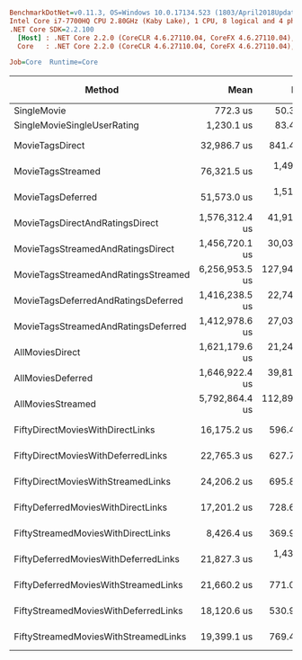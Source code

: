 ``` ini

BenchmarkDotNet=v0.11.3, OS=Windows 10.0.17134.523 (1803/April2018Update/Redstone4)
Intel Core i7-7700HQ CPU 2.80GHz (Kaby Lake), 1 CPU, 8 logical and 4 physical cores
.NET Core SDK=2.2.100
  [Host] : .NET Core 2.2.0 (CoreCLR 4.6.27110.04, CoreFX 4.6.27110.04), 64bit RyuJIT DEBUG
  Core   : .NET Core 2.2.0 (CoreCLR 4.6.27110.04, CoreFX 4.6.27110.04), 64bit RyuJIT

Job=Core  Runtime=Core  

```
|                               Method |           Mean |         Error |       StdDev |         Median |            Min |            Max |       Op/s | Gen 0/1k Op | Gen 1/1k Op | Gen 2/1k Op | Allocated Memory/Op |
|------------------------------------- |---------------:|--------------:|-------------:|---------------:|---------------:|---------------:|-----------:|------------:|------------:|------------:|--------------------:|
|                          SingleMovie |       772.3 us |      50.35 us |     147.7 us |       741.5 us |       550.2 us |     1,169.1 us | 1,294.8793 |           - |           - |           - |            35.95 KB |
|          SingleMovieSingleUserRating |     1,230.1 us |      83.46 us |     243.4 us |     1,193.2 us |       828.8 us |     1,979.7 us |   812.9333 |           - |           - |           - |            54.49 KB |
|                      MovieTagsDirect |    32,986.7 us |     841.49 us |   2,331.8 us |    32,676.7 us |    29,750.1 us |    39,559.3 us |    30.3152 |   1000.0000 |           - |           - |            61.64 KB |
|                    MovieTagsStreamed |    76,321.5 us |   1,494.60 us |   2,843.6 us |    76,067.7 us |    70,564.0 us |    83,200.6 us |    13.1025 |   2000.0000 |   1000.0000 |           - |            94.38 KB |
|                    MovieTagsDeferred |    51,573.0 us |   1,519.97 us |   4,237.1 us |    50,377.5 us |    46,435.3 us |    64,957.3 us |    19.3900 |   1000.0000 |           - |           - |            72.82 KB |
|      MovieTagsDirectAndRatingsDirect | 1,576,312.4 us |  41,914.58 us | 121,601.8 us | 1,560,307.2 us | 1,374,516.9 us | 1,841,707.4 us |     0.6344 |  76000.0000 |  19000.0000 |   2000.0000 |            78.51 KB |
|    MovieTagsStreamedAndRatingsDirect | 1,456,720.1 us |  30,036.33 us |  63,356.8 us | 1,432,611.9 us | 1,392,116.0 us | 1,638,847.4 us |     0.6865 |  76000.0000 |  19000.0000 |   2000.0000 |           111.24 KB |
|  MovieTagsStreamedAndRatingsStreamed | 6,256,953.5 us | 127,947.49 us | 170,806.2 us | 6,232,070.5 us | 6,034,280.9 us | 6,718,892.2 us |     0.1598 | 145000.0000 |  39000.0000 |   3000.0000 |          2679.67 KB |
|  MovieTagsDeferredAndRatingsDeferred | 1,416,238.5 us |  22,749.50 us |  18,996.9 us | 1,411,073.9 us | 1,387,843.1 us | 1,447,652.8 us |     0.7061 |  76000.0000 |  19000.0000 |   2000.0000 |            90.63 KB |
|  MovieTagsStreamedAndRatingsDeferred | 1,412,978.6 us |  27,038.15 us |  27,766.2 us | 1,401,743.7 us | 1,376,511.3 us | 1,484,650.5 us |     0.7077 |  77000.0000 |  19000.0000 |   2000.0000 |           112.19 KB |
|                      AllMoviesDirect | 1,621,179.6 us |  21,242.05 us |  17,738.1 us | 1,625,027.2 us | 1,589,157.4 us | 1,646,869.5 us |     0.6168 |  86000.0000 |  23000.0000 |   2000.0000 |        503833.23 KB |
|                    AllMoviesDeferred | 1,646,922.4 us |  39,815.85 us |  42,602.5 us | 1,632,547.0 us | 1,601,432.9 us | 1,761,418.1 us |     0.6072 |  86000.0000 |  23000.0000 |   2000.0000 |             55.5 KB |
|                    AllMoviesStreamed | 5,792,864.4 us | 112,892.79 us | 150,708.6 us | 5,823,448.1 us | 5,580,648.0 us | 6,067,137.9 us |     0.1726 | 144000.0000 |  38000.0000 |   3000.0000 |          1534.06 KB |
|     FiftyDirectMoviesWithDirectLinks |    16,175.2 us |     596.41 us |   1,711.2 us |    16,072.6 us |    13,414.7 us |    20,382.1 us |    61.8231 |           - |           - |           - |           604.24 KB |
|   FiftyDirectMoviesWithDeferredLinks |    22,765.3 us |     627.71 us |   1,831.0 us |    22,465.2 us |    18,939.1 us |    27,427.4 us |    43.9266 |   1000.0000 |           - |           - |           616.83 KB |
|   FiftyDirectMoviesWithStreamedLinks |    24,206.2 us |     695.84 us |   2,018.7 us |    23,789.2 us |    19,972.2 us |    29,594.4 us |    41.3118 |   1000.0000 |           - |           - |           617.24 KB |
|   FiftyDeferredMoviesWithDirectLinks |    17,201.2 us |     728.66 us |   2,114.0 us |    16,628.3 us |    13,024.5 us |    23,003.0 us |    58.1356 |           - |           - |           - |            71.86 KB |
|   FiftyStreamedMoviesWithDirectLinks |     8,426.4 us |     369.95 us |   1,006.5 us |     8,339.3 us |     6,760.1 us |    11,496.2 us |   118.6749 |           - |           - |           - |            73.69 KB |
| FiftyDeferredMoviesWithDeferredLinks |    21,827.3 us |   1,433.23 us |   3,899.2 us |    21,149.5 us |    16,028.2 us |    33,835.5 us |    45.8142 |   1000.0000 |           - |           - |            73.99 KB |
| FiftyDeferredMoviesWithStreamedLinks |    21,660.2 us |     771.05 us |   2,224.6 us |    21,437.2 us |    17,477.4 us |    26,723.4 us |    46.1676 |   1000.0000 |           - |           - |            74.41 KB |
| FiftyStreamedMoviesWithDeferredLinks |    18,120.6 us |     530.92 us |   1,497.5 us |    17,916.1 us |    15,735.2 us |    22,165.0 us |    55.1857 |   1000.0000 |           - |           - |            75.81 KB |
| FiftyStreamedMoviesWithStreamedLinks |    19,399.1 us |     769.43 us |   2,232.2 us |    18,988.9 us |    15,263.2 us |    26,536.9 us |    51.5487 |   1000.0000 |           - |           - |            76.23 KB |
